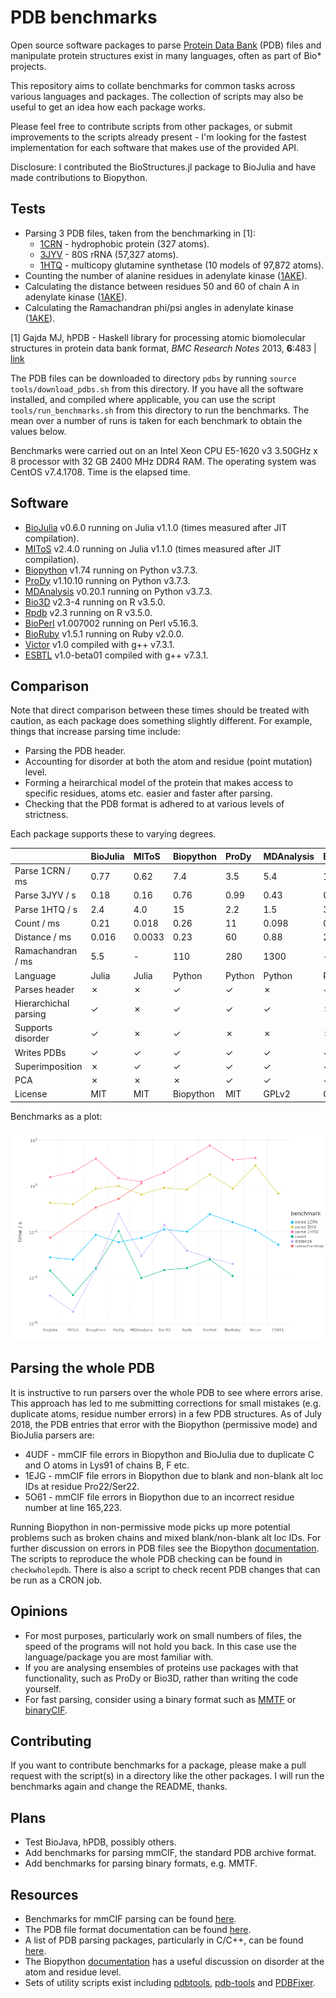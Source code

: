 # PDB benchmarks

Open source software packages to parse [Protein Data Bank](http://www.rcsb.org/pdb/home/home.do) (PDB) files and manipulate protein structures exist in many languages, often as part of Bio* projects.

This repository aims to collate benchmarks for common tasks across various languages and packages. The collection of scripts may also be useful to get an idea how each package works.

Please feel free to contribute scripts from other packages, or submit improvements to the scripts already present - I'm looking for the fastest implementation for each software that makes use of the provided API.

Disclosure: I contributed the BioStructures.jl package to BioJulia and have made contributions to Biopython.


## Tests

* Parsing 3 PDB files, taken from the benchmarking in [1]:
  * [1CRN](http://www.rcsb.org/pdb/explore/explore.do?structureId=1crn) - hydrophobic protein (327 atoms).
  * [3JYV](http://www.rcsb.org/pdb/explore/explore.do?structureId=3jyv) - 80S rRNA (57,327 atoms).
  * [1HTQ](http://www.rcsb.org/pdb/explore/explore.do?structureId=1htq) - multicopy glutamine synthetase (10 models of 97,872 atoms).
* Counting the number of alanine residues in adenylate kinase ([1AKE](http://www.rcsb.org/pdb/explore/explore.do?structureId=1ake)).
* Calculating the distance between residues 50 and 60 of chain A in adenylate kinase ([1AKE](http://www.rcsb.org/pdb/explore/explore.do?structureId=1ake)).
* Calculating the Ramachandran phi/psi angles in adenylate kinase ([1AKE](http://www.rcsb.org/pdb/explore/explore.do?structureId=1ake)).

[1] Gajda MJ, hPDB - Haskell library for processing atomic biomolecular structures in protein data bank format, *BMC Research Notes* 2013, **6**:483 | [link](http://bmcresnotes.biomedcentral.com/articles/10.1186/1756-0500-6-483)

The PDB files can be downloaded to directory `pdbs` by running `source tools/download_pdbs.sh` from this directory. If you have all the software installed, and compiled where applicable, you can use the script `tools/run_benchmarks.sh` from this directory to run the benchmarks. The mean over a number of runs is taken for each benchmark to obtain the values below.

Benchmarks were carried out on an Intel Xeon CPU E5-1620 v3 3.50GHz x 8 processor with 32 GB 2400 MHz DDR4 RAM. The operating system was CentOS v7.4.1708. Time is the elapsed time.


## Software

* [BioJulia](https://github.com/BioJulia/BioStructures.jl) v0.6.0 running on Julia v1.1.0 (times measured after JIT compilation).
* [MIToS](https://github.com/diegozea/MIToS.jl) v2.4.0 running on Julia v1.1.0 (times measured after JIT compilation).
* [Biopython](http://biopython.org/wiki/Biopython) v1.74 running on Python v3.7.3.
* [ProDy](http://prody.csb.pitt.edu/) v1.10.10 running on Python v3.7.3.
* [MDAnalysis](http://www.mdanalysis.org/) v0.20.1 running on Python v3.7.3.
* [Bio3D](http://thegrantlab.org/bio3d/index.php) v2.3-4 running on R v3.5.0.
* [Rpdb](https://cran.r-project.org/web/packages/Rpdb/index.html) v2.3 running on R v3.5.0.
* [BioPerl](http://bioperl.org/index.html) v1.007002 running on Perl v5.16.3.
* [BioRuby](http://bioruby.org/) v1.5.1 running on Ruby v2.0.0.
* [Victor](http://protein.bio.unipd.it/victor/index.php/Main_Page) v1.0 compiled with g++ v7.3.1.
* [ESBTL](http://esbtl.sourceforge.net/index.html) v1.0-beta01 compiled with g++ v7.3.1.


## Comparison

Note that direct comparison between these times should be treated with caution, as each package does something slightly different. For example, things that increase parsing time include:

* Parsing the PDB header.
* Accounting for disorder at both the atom and residue (point mutation) level.
* Forming a heirarchical model of the protein that makes access to specific residues, atoms etc. easier and faster after parsing.
* Checking that the PDB format is adhered to at various levels of strictness.

Each package supports these to varying degrees.

|                       | BioJulia     | MIToS        | Biopython    | ProDy        | MDAnalysis   | Bio3D        | Rpdb         | BioPerl       | BioRuby      | Victor        | ESBTL        |
| :-------------------- | :----------- | :----------- | :----------- | :----------- | :----------- | :----------- | :----------- | :------------ | :----------- | :------------ | :----------- |
| Parse 1CRN / ms       | 0.77         | 0.62         | 7.4          | 3.5          | 5.4          | 13           | 10           | 58            | 26           | 11            | 2.8          |
| Parse 3JYV / s        | 0.18         | 0.16         | 0.76         | 0.99         | 0.43         | 0.83         | 0.71         | 3.2           | 0.78         | 7.8           | 0.46         |
| Parse 1HTQ / s        | 2.4          | 4.0          | 15           | 2.2          | 1.5          | 3.8          | 15           | 57            | 14           | 16            | -            |
| Count / ms            | 0.21         | 0.018        | 0.26         | 11           | 0.098        | 0.22         | 0.26         | 0.63          | 0.12         | -             | -            |
| Distance / ms         | 0.016        | 0.0033       | 0.23         | 60           | 0.88         | 20           | 1.5          | 0.72          | 0.40         | -             | -            |
| Ramachandran / ms     | 5.5          | -            | 110          | 280          | 1300         | -            | -            | -             | -            | -             | -            |
| Language              | Julia        | Julia        | Python       | Python       | Python       | R            | R            | Perl          | Ruby         | C++           | C++          |
| Parses header         | ✗            | ✗            | ✓            | ✓            | ✗            | ✓            | ✓            | ✗             | ✓            | ✓             | ✗            |
| Hierarchichal parsing | ✓            | ✗            | ✓            | ✓            | ✓            | ✗            | ✗            | ✓             | ✓            | ✓             | ✓            |
| Supports disorder     | ✓            | ✗            | ✓            | ✗            | ✗            | ✗            | ✗            | ✗             | ✗            | ✗             | ✓            |
| Writes PDBs           | ✓            | ✓            | ✓            | ✓            | ✓            | ✓            | ✓            | ✓             | ✗            | ✓             | ✓            |
| Superimposition       | ✗            | ✓            | ✓            | ✓            | ✓            | ✓            | ✗            | ✗             | ✗            | ✗             | ✗            |
| PCA                   | ✗            | ✗            | ✗            | ✓            | ✓            | ✓            | ✗            | ✗             | ✗            | ✗             | ✗            |
| License               | MIT          | MIT          | Biopython    | MIT          | GPLv2        | GPLv2        | GPL          | GPL/Artistic  | Ruby         | GPLv3         | GPLv3        |

Benchmarks as a plot:

![benchmarks](plot/plot.png "benchmarks")


## Parsing the whole PDB

It is instructive to run parsers over the whole PDB to see where errors arise. This approach has led to me submitting corrections for small mistakes (e.g. duplicate atoms, residue number errors) in a few PDB structures. As of July 2018, the PDB entries that error with the Biopython (permissive mode) and BioJulia parsers are:
* 4UDF - mmCIF file errors in Biopython and BioJulia due to duplicate C and O atoms in Lys91 of chains B, F etc.
* 1EJG - mmCIF file errors in Biopython due to blank and non-blank alt loc IDs at residue Pro22/Ser22.
* 5O61 - mmCIF file errors in Biopython due to an incorrect residue number at line 165,223.

Running Biopython in non-permissive mode picks up more potential problems such as broken chains and mixed blank/non-blank alt loc IDs. For further discussion on errors in PDB files see the Biopython [documentation](http://biopython.org/DIST/docs/tutorial/Tutorial.pdf). The scripts to reproduce the whole PDB checking can be found in `checkwholepdb`. There is also a script to check recent PDB changes that can be run as a CRON job.


## Opinions

* For most purposes, particularly work on small numbers of files, the speed of the programs will not hold you back. In this case use the language/package you are most familiar with.
* If you are analysing ensembles of proteins use packages with that functionality, such as ProDy or Bio3D, rather than writing the code yourself.
* For fast parsing, consider using a binary format such as [MMTF](http://mmtf.rcsb.org/) or [binaryCIF](https://github.com/dsehnal/BinaryCIF).


## Contributing

If you want to contribute benchmarks for a package, please make a pull request with the script(s) in a directory like the other packages. I will run the benchmarks again and change the README, thanks.


## Plans

* Test BioJava, hPDB, possibly others.
* Add benchmarks for parsing mmCIF, the standard PDB archive format.
* Add benchmarks for parsing binary formats, e.g. MMTF.


## Resources

* Benchmarks for mmCIF parsing can be found [here](https://github.com/project-gemmi/mmcif-benchmark).
* The PDB file format documentation can be found [here](http://www.wwpdb.org/documentation/file-format).
* A list of PDB parsing packages, particularly in C/C++, can be found [here](http://bioinf.org.uk/software/bioplib/libraries/).
* The Biopython [documentation](http://biopython.org/DIST/docs/tutorial/Tutorial.pdf) has a useful discussion on disorder at the atom and residue level.
* Sets of utility scripts exist including [pdbtools](https://github.com/harmslab/pdbtools), [pdb-tools](https://github.com/JoaoRodrigues/pdb-tools) and [PDBFixer](https://github.com/pandegroup/pdbfixer).
